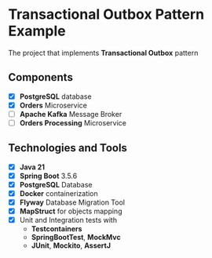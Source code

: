 # Transactional Outbox Pattern Example

The project that implements **Transactional Outbox** pattern

## Components

- [x] **PostgreSQL** database
- [x] **Orders** Microservice
- [ ] **Apache Kafka** Message Broker
- [ ] **Orders Processing** Microservice

## Technologies and Tools

- [x] **Java 21**
- [x] **Spring Boot** 3.5.6
- [x] **PostgreSQL** Database
- [x] **Docker** containerization
- [x] **Flyway** Database Migration Tool
- [x] **MapStruct** for objects mapping
- [x] Unit and Integration tests with
    - **Testcontainers**
    - **SpringBootTest**, **MockMvc**
    - **JUnit**, **Mockito**, **AssertJ**